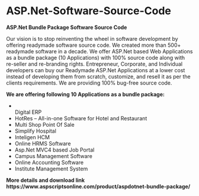 # ASP.Net-Software-Source-Code
<b>ASP.Net Bundle Package Software Source Code</b>

Our vision is to stop reinventing the wheel in software development by offering readymade software source code. We created more than 500+ readymade software in a decade. We offer ASP.Net based Web Applications as a bundle package (10 Applications) with 100% source code along with re-seller and re-branding rights. Entrepreneur, Corporate, and Individual developers can buy our Readymade ASP.Net Applications at a lower cost instead of developing them from scratch, customize, and resell it as per the clients requirements. We are providing 100% bug-free source code.

<b>We are offering following 10 Applications as a bundle package:</b>

<ul>
<li></li>Digital ERP</li>
<li>HotRes – All-in-one Software for Hotel and Restaurant</li>
<li>Multi Shop Point Of Sale</li>
<li>Simplify Hospital</li>
<li>Inteligen HCM</li>
<li>Online HRMS Software</li>
<li>Asp.Net MVC4 based Job Portal</li>
<li>Campus Management Software</li>
<li>Online Accounting Software</li>
<li>Institute Management System</li>
</ul>
<b>More details and download link</b></br>
<b>https://www.aspscriptsonline.com/product/aspdotnet-bundle-package/</b>
